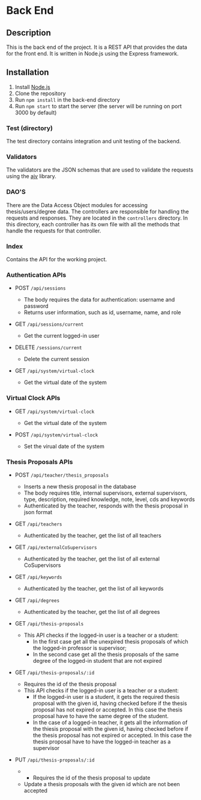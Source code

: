 # Back End
## Description
This is the back end of the project. It is a REST API that provides the data for the front end. It is written in Node.js using the Express framework.

## Installation
1. Install [Node.js](https://nodejs.org/en/download/)
2. Clone the repository
3. Run `npm install` in the back-end directory
4. Run `npm start` to start the server (the server will be running on port 3000 by default)

### Test (directory)
The test directory contains integration and unit testing of the backend.
### Validators
The validators are the JSON schemas that are used to validate the requests using the [ajv](https://ajv.js.org/) library.
### DAO'S
There are the Data Access Object modules for accessing thesis/users/degree data.
The controllers are responsible for handling the requests and responses. They are located in the `controllers` directory.
In this directory, each controller has its own file with all the methods that handle the requests for that controller.
### Index
Contains the API for the working project.

### Authentication APIs

- POST `/api/sessions`
    - The body requires the data for authentication: username and password
    - Returns user information, such as id, username, name, and role

- GET `/api/sessions/current`
    - Get the current logged-in user

- DELETE `/sessions/current`
    - Delete the current session

- GET `/api/system/virtual-clock`
    - Get the virtual date of the system

### Virtual Clock APIs

- GET `/api/system/virtual-clock`
    - Get the virtual date of the system

- POST `/api/system/virtual-clock`
    - Set the virual date of the system

### Thesis Proposals APIs

- POST `/api/teacher/thesis_proposals`
    - Inserts a new thesis proposal in the database
    - The body requires title, internal supervisors, external supervisors, type, description, required knowledge, note, level, cds and keywords
    - Authenticated by the teacher, responds with the thesis proposal in json format

- GET `/api/teachers`
    - Authenticated by the teacher, get the list of all teachers

- GET `/api/externalCoSupervisors`
    - Authenticated by the teacher, get the list of all external CoSupervisors

- GET `/api/keywords`
    - Authenticated by the teacher, get the list of all keywords

- GET `/api/degrees`
    - Authenticated by the teacher, get the list of all degrees

- GET `/api/thesis-proposals`
    - This API checks if the logged-in user is a teacher or a student:
        - In the first case get all the unexpired thesis proposals of which the logged-in professor is supervisor;
        - In the second case get all the thesis proposals of the same degree of the logged-in student that are not expired

- GET `/api/thesis-proposals/:id`
    - Requires the id of the thesis proposal
    - This API checks if the logged-in user is a teacher or a student:
        - If the logged-in user is a student, it gets the required thesis proposal with the given id, having checked before if the thesis proposal has not expired or accepted. In this case the thesis proposal have to have the same degree of the student.
        - In the case of a logged-in teacher, it gets all the information of the thiesis proposal with the given id, having checked before if the thesis proposal has not expired or accepted. In this case the thesis proposal have to have the logged-in teacher as a supervisor

- PUT `/api/thesis-proposals/:id`
    - - Requires the id of the thesis proposal to update
    - Update a thesis proposals with the given id which are not been accepted


